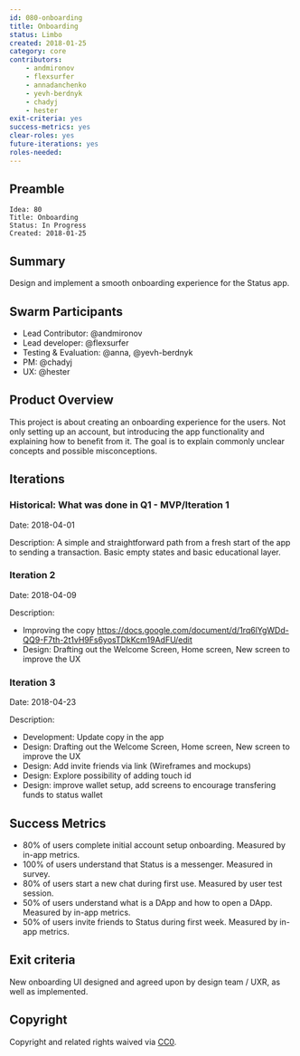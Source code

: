 ```yaml
---
id: 080-onboarding
title: Onboarding
status: Limbo
created: 2018-01-25
category: core
contributors:
    - andmironov
    - flexsurfer
    - annadanchenko
    - yevh-berdnyk
    - chadyj
    - hester
exit-criteria: yes
success-metrics: yes
clear-roles: yes
future-iterations: yes
roles-needed:
---
```



## Preamble

    Idea: 80
    Title: Onboarding
    Status: In Progress
    Created: 2018-01-25

## Summary
Design and implement a smooth onboarding experience for the Status app. 

## Swarm Participants
- Lead Contributor: @andmironov
- Lead developer: @flexsurfer
- Testing & Evaluation: @anna, @yevh-berdnyk
- PM: @chadyj
- UX: @hester

## Product Overview
This project is about creating an onboarding experience for the users. Not only setting up an account, but introducing the app functionality and explaining how to benefit from it. The goal is to explain commonly unclear concepts and possible misconceptions.

## Iterations

### Historical: What was done in Q1 - MVP/Iteration 1

Date: 2018-04-01

Description: A simple and straightforward path from a fresh start of the app to sending a transaction. Basic empty states and basic educational layer.

### Iteration 2

Date: 2018-04-09

Description: 
- Improving the copy https://docs.google.com/document/d/1rq6lYgWDd-QQ9-F7th-2t1vH9Fs6yosTDkKcm19AdFU/edit
- Design: Drafting out the Welcome Screen, Home screen, New screen to improve the UX

### Iteration 3

Date: 2018-04-23

Description: 
- Development: Update copy in the app
- Design: Drafting out the Welcome Screen, Home screen, New screen to improve the UX
- Design: Add invite friends via link (Wireframes and mockups)
- Design: Explore possibility of adding touch id
- Design: improve wallet setup, add screens to encourage transfering funds to status wallet

## Success Metrics
- 80% of users complete initial account setup onboarding. Measured by in-app metrics.
- 100% of users understand that Status is a messenger. Measured in survey.
- 80% of users start a new chat during first use. Measured by user test session.
- 50% of users understand what is a DApp and how to open a DApp. Measured by in-app metrics.
- 50% of users invite friends to Status during first week. Measured by in-app metrics.

## Exit criteria
New onboarding UI designed and agreed upon by design team / UXR, as well as implemented.

## Copyright
Copyright and related rights waived via [CC0](https://creativecommons.org/publicdomain/zero/1.0/).
